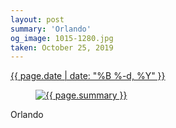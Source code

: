 ```yaml
---
layout: post
summary: 'Orlando'
og_image: 1015-1280.jpg
taken: October 25, 2019
---
```


<div class="post">
 <time>
  <a href="/1015">
   {{ page.date | date: "%B %-d, %Y" }}
  </a>
 </time>
 <a href="/1015">
  <figure data-taken="10/25/2019">
   <img alt="{{ page.summary }}" sizes="(min-width: 700px) 50vw, calc(100vw - 2rem)" src="{{ site.assets_url }}/1015-640.jpg" srcset="{{ site.assets_url }}/1015-320.jpg 320w, {{ site.assets_url }}/1015-640.jpg 640w, {{ site.assets_url }}/1015-960.jpg 960w, {{ site.assets_url }}/1015-1280.jpg 1280w"/>
  </figure>
 </a>
 <span>
  Orlando
 </span>
</div>
